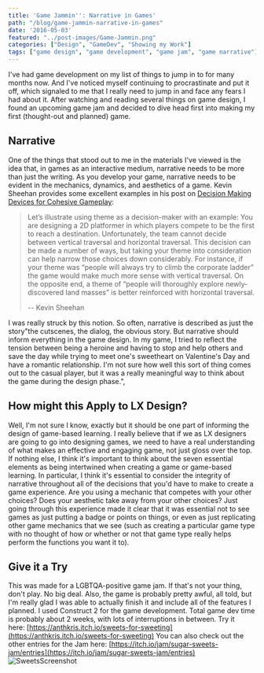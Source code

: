 ```yaml
---
title: 'Game Jammin'': Narrative in Games'
path: "/blog/game-jammin-narrative-in-games"
date: '2016-05-03'
featured: "../post-images/Game-Jammin.png"
categories: ["Design", "GameDev", "Showing my Work"]
tags: ["game design", "game development", "game jam", "game narrative"]
---
```


I've had game development on my list of things to jump in to for many months now. And I've noticed myself continuing to procrastinate and put it off, which signaled to me that I really need to jump in and face any fears I had about it. After watching and reading several things on game design, I found an upcoming game jam and decided to dive head first into making my first (thought-out and planned) game.

## Narrative

One of the things that stood out to me in the materials I've viewed is the idea that, in games as an interactive medium, narrative needs to be more than just the writing. As you develop your game, narrative needs to be evident in the mechanics, dynamics, and aesthetics of a game. Kevin Sheehan provides some excellent examples in his post on [Decision Making Devices for Cohesive Gameplay](https://gamedesignstrategies.wordpress.com/tag/core-aesthetic/):

> Let’s illustrate using theme as a decision-maker with an example: You are designing a 2D platformer in which players compete to be the first to reach a destination. Unfortunately, the team cannot decide between vertical traversal and horizontal traversal. This decision can be made a number of ways, but taking your theme into consideration can help narrow those choices down considerably. For instance, if your theme was “people will always try to climb the corporate ladder” the game would make much more sense with vertical traversal. On the opposite end, a theme of “people will thoroughly explore newly-discovered land masses” is better reinforced with horizontal traversal.
>
> -- Kevin Sheehan

I was really struck by this notion. So often, narrative is described as just the story"the cutscenes, the dialog, the obvious story. But narrative should inform everything in the game design. In my game, I tried to reflect the tension between being a heroine and having to stop and help others and save the day while trying to meet one's sweetheart on Valentine's Day and have a romantic relationship. I'm not sure how well this sort of thing comes out to the casual player, but it was a really meaningful way to think about the game during the design phase.",

## How might this Apply to LX Design?

Well, I'm not sure I know, exactly but it should be one part of informing the design of game-based learning. I really believe that if we as LX designers are going to go into designing games, we need to have a real understanding of what makes an effective and engaging game, not just gloss over the top. If nothing else, I think it's important to think about the seven essential elements as being intertwined when creating a game or game-based learning. In particular, I think it's essential to consider the integrity of narrative throughout all of the decisions that you'd have to make to create a game experience. Are you using a mechanic that competes with your other choices? Does your aesthetic take away from your other choices? Just going through this experience made it clear that it was essential not to see games as just putting a badge or points on things, or even as just replicating other game mechanics that we see (such as creating a particular game type with no thought of how or whether or not that game type really helps perform the functions you want it to).

## Give it a Try

This was made for a LGBTQA-positive game jam. If that's not your thing, don't play. No big deal. Also, the game is probably pretty awful, all told, but I'm really glad I was able to actually finish it and include all of the features I planned. I used Construct 2 for the game development. Total game dev time is probably about 2 weeks, with lots of interruptions in between. Try it here: [https://anthkris.itch.io/sweets-for-sweeting](https://anthkris.itch.io/sweets-for-sweeting) You can also check out the other entries for the Jam here: [https://itch.io/jam/sugar-sweets-jam/entries](https://itch.io/jam/sugar-sweets-jam/entries) ![SweetsScreenshot](/blog/wp-content/uploads/2016/04/SweetsScreenshot-1.png)

